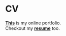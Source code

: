 # CV
**[This](https://mohitpg.github.io)** is my online portfolio.
<br />
Checkout my **[resume](https://drive.google.com/file/d/1huqMCYYX2BPNra8_2ODYFylL0XGNxBHI/view)** too.
